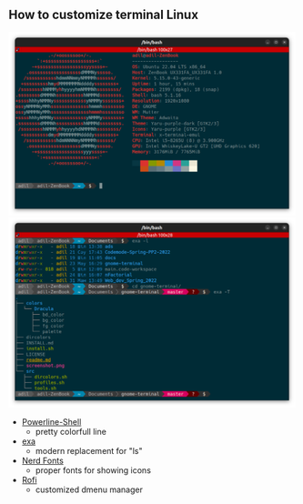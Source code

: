 <h2>How to customize terminal Linux</h2>

![terminal](https://github.com/adilzhapar/linux-pretty-terminal/blob/main/Screenshot%20from%202022-08-05%2012-40-18.png)
![exa](https://github.com/adilzhapar/linux-pretty-terminal/blob/main/Screenshot%20from%202022-08-05%2012-42-32.png)

- [Powerline-Shell](https://github.com/b-ryan/powerline-shell/blob/master/README.md)
  - pretty colorfull line
- [exa](https://github.com/ogham/exa/blob/master/README.md)
  - modern replacement for "ls"
- [Nerd Fonts](https://github.com/ryanoasis/nerd-fonts/blob/master/readme.md)
  - proper fonts for showing icons
- [Rofi](https://github.com/davatorium/rofi)
  - customized dmenu manager
